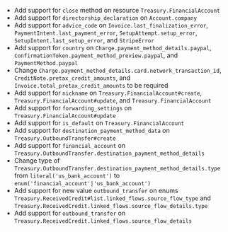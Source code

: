 * Add support for `close` method on resource `Treasury.FinancialAccount`
* Add support for `directorship_declaration` on `Account.company`
* Add support for `advice_code` on `Invoice.last_finalization_error`, `PaymentIntent.last_payment_error`, `SetupAttempt.setup_error`, `SetupIntent.last_setup_error`, and `StripeError`
* Add support for `country` on `Charge.payment_method_details.paypal`, `ConfirmationToken.payment_method_preview.paypal`, and `PaymentMethod.paypal`
* Change `Charge.payment_method_details.card.network_transaction_id`, `CreditNote.pretax_credit_amounts`, and `Invoice.total_pretax_credit_amounts` to be required
* Add support for `nickname` on `Treasury.FinancialAccount#create`, `Treasury.FinancialAccount#update`, and `Treasury.FinancialAccount`
* Add support for `forwarding_settings` on `Treasury.FinancialAccount#update`
* Add support for `is_default` on `Treasury.FinancialAccount`
* Add support for `destination_payment_method_data` on `Treasury.OutboundTransfer#create`
* Add support for `financial_account` on `Treasury.OutboundTransfer.destination_payment_method_details`
* Change type of `Treasury.OutboundTransfer.destination_payment_method_details.type` from `literal('us_bank_account')` to `enum('financial_account'|'us_bank_account')`
* Add support for new value `outbound_transfer` on enums `Treasury.ReceivedCredit#list.linked_flows.source_flow_type` and `Treasury.ReceivedCredit.linked_flows.source_flow_details.type`
* Add support for `outbound_transfer` on `Treasury.ReceivedCredit.linked_flows.source_flow_details`